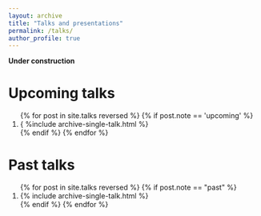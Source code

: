 ```yaml
---
layout: archive
title: "Talks and presentations"
permalink: /talks/
author_profile: true
---
```


<b> Under construction </b>


Upcoming talks
======

<ol>{% for post in site.talks reversed %}
  {% if post.note == 'upcoming' %}
    <li>{ %include archive-single-talk.html %}</li>
  {% endif %}
{% endfor %} </ol>

Past talks
======

<ol reversed> {% for post in site.talks reversed %}
  {% if post.note == "past" %}
    <li>{% include archive-single-talk.html %}</li>
  {% endif %}
{% endfor %}</ol>


